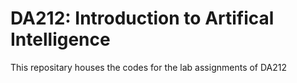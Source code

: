 # DA212: Introduction to Artifical Intelligence
This repositary houses the codes for the lab assignments of DA212
